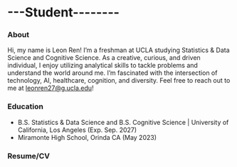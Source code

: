 # ---Student--------
### About
Hi, my name is Leon Ren! I’m a freshman at UCLA studying Statistics & Data Science and Cognitive Science. As a creative, curious, and driven individual, I enjoy utilizing analytical skills to tackle problems and understand the world around me. I’m fascinated with the intersection of technology, AI, healthcare, cognition, and diversity. Feel free to reach out to me at leonren27@g.ucla.edu!

### Education
- B.S. Statistics & Data Science and B.S. Cognitive Science | University of California, Los Angeles (Exp. Sep. 2027)
- Miramonte High School, Orinda CA (May 2023)

### Resume/CV
